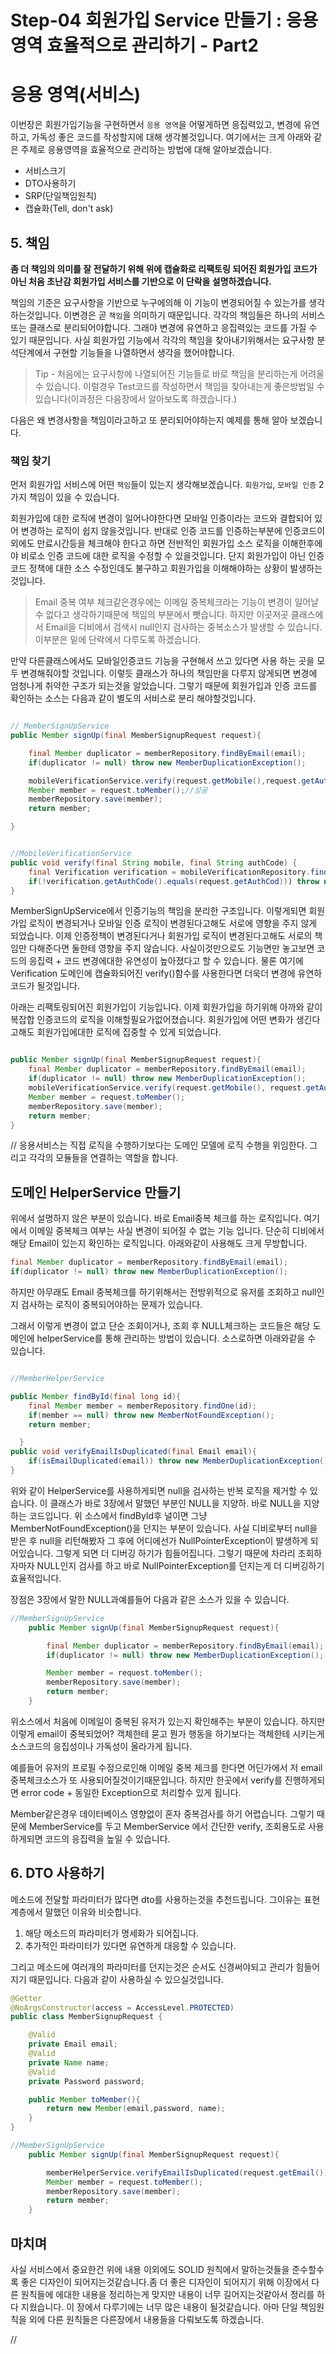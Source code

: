 # Step-04 회원가입 Service 만들기 : 응용영역 효율적으로 관리하기 - Part2

# 응용 영역(서비스)
이번장은 회원가입기능을 구현하면서 ``응용 영역``을 어떻게하면 응집력있고, 변경에 유연하고, 가독성 좋은 코드를 작성할지에 대해 생각볼것입니다. 여기에서는 크게 아래와 같은 주제로 응용영역을 효율적으로 관리하는 방법에 대해 알아보겠습니다.


* 서비스크기
* DTO사용하기
* SRP(단일책임원칙)
* 캡슐화(Tell, don't ask)

## 5. 책임

**좀 더 책임의 의미를 잘 전달하기 위해 위에 캡슐화로 리팩토링 되어진 회원가입 코드가 아닌 처음 초난감 회원가입 서비스를 기반으로 이 단락을 설명하겠습니다.**


책임의 기준은 요구사항을 기반으로 누구에의해 이 기능이 변경되어질 수 있는가를 생각하는것입니다. 이변경은 곧 `책임`을 의미하기 때문입니다. 각각의 책임들은 하나의 서비스 또는 클래스로 분리되어야합니다. 그래야 변경에 유연하고 응집력있는 코드를 가질 수 있기 때문입니다. 사실 회원가입 기능에서 각각의 책임을 찾아내기위해서는 요구사항 분석단계에서 구현할 기능들을 나열하면서 생각을 했어야합니다.

>Tip -  처음에는 요구사항에 나열되어진 기능들로 바로 책임을 분리하는게 어려울 수 있습니다. 이럴경우 Test코드를 작성하면서 책임을 찾아내는게 좋은방법일 수 있습니다(이과정은 다음장에서 알아보도록 하겠습니다.)

다음은 왜 변경사항을 책임이라고하고 또 분리되어야하는지 예제를 통해 알아 보겠습니다.

### 책임 찾기
먼저 회원가입 서비스에 어떤 `책임`들이 있는지 생각해보겠습니다. `회원가입`, `모바일 인증` 2가지 책임이 있을 수 있습니다.

회원가입에 대한 로직에 변경이 일어나야한다면 모바일 인증이라는 코드와 결합되어 있어 변경하는 로직이 쉽지 않을것입니다. 반대로 인증 코드를 인증하는부분에 인증코드이외에도 만료시간등을 체크해야 한다고 하면 전반적인 회원가입 소스 로직을 이해한후에야 비로소 인증 코드에 대한 로직을 수정할 수 있을것입니다. 단지 회원가입이 아닌 인증코드 정책에 대한 소스 수정인데도 불구하고 회원가입을 이해해야하는 상황이 발생하는것입니다.

>Email 중복 여부 체크같은경우에는 이메일 중복체크라는 기능이 변경이 일어날 수 없다고 생각하기때문에 책임의 부분에서 뺏습니다. 하지만 이곳저곳 클래스에서 Email을 디비에서 검색시 null인지 검사하는 중복소스가 발생할 수 있습니다. 이부분은 밑에 단락에서 다루도록 하겠습니다.

만약 다른클래스에서도 모바일인증코드 기능을 구현해서 쓰고 있다면 사용 하는 곳을 모두 변경해줘야할 것입니다. 이렇듯 클래스가 하나의 책임만을 다루지 않게되면 변경에 엄청나게 취약한 구조가 되는것을 알았습니다. 그렇기 때문에 회원가입과 인증 코드를 확인하는 소스는 다음과 같이 별도의 서비스로 분리 해야할것입니다.

```java

// MemberSignUpService
public Member signUp(final MemberSignupRequest request){

    final Member duplicator = memberRepository.findByEmail(email);
    if(duplicator != null) throw new MemberDuplicationException();

    mobileVerificationService.verify(request.getMobile(),request.getAuthCode());
    Member member = request.toMember();//성공
    memberRepository.save(member);
    return member;

}


//MobileVerificationService
public void verify(final String mobile, final String authCode) {
    final Verification verification = mobileVerificationRepository.findByMobile(mobile);
    if(!verification.getAuthCode().equals(request.getAuthCod))) throw new MobileAuthenticationCodeFaildException();
}
```

MemberSignUpService에서 인증기능의 책임을 분리한 구조입니다. 이렇게되면 회원가입 로직이 변경되거나 모바일 인증 로직이 변경된다고해도 서로에 영향을 주지 않게 되었습니다. 이제 인증정책이 변경된다거나 회원가입 로직이 변경된다고해도 서로의 책임만 다해준다면 둘한테 영향을 주지 않습니다. 사실이것만으로도 기능면만 놓고보면 코드의 응집력 + 코드 변경에대한 유연성이 높아졌다고 할 수 있습니다. 물론 여기에 Verification  도메인에 캡슐화되어진 verify()함수를 사용한다면 더욱더 변경에 유연하 코드가 될것입니다.

아래는 리팩토링되어진 회원가입이 기능입니다. 이제 회원가입을 하기위해 아까와 같이 복잡합 인증코드의 로직을 이해할필요가없어졌습니다. 회원가입에 어떤 변화가 생긴다고해도 회원가입에대한 로직에 집중할 수 있게 되었습니다.

```java

public Member signUp(final MemberSignupRequest request){
    final Member duplicator = memberRepository.findByEmail(email);
    if(duplicator != null) throw new MemberDuplicationException();
    mobileVerificationService.verify(request.getMobile(), request.getAuthCode());
    Member member = request.toMember();
    memberRepository.save(member);
    return member;
}
```

// 응용서비스는 직접 로직을 수행하기보다는 도메인 모델에 로직 수행을 위임한다. 그리고 각각의 모듈들을 연결하는 역할을 합니다.


## 도메인 HelperService 만들기
위에서 설명하지 않은 부분이 있습니다. 바로 Email중복 체크를 하는 로직입니다. 여기에서 이메일 중복체크 여부는 사실 변경이 되어질 수 없는 기능 입니다. 단순히 디비에서 해당 Email이 있는지 확인하는 로직입니다. 아래와같이 사용해도 크게 무방합니다.

```java
final Member duplicator = memberRepository.findByEmail(email);
if(duplicator != null) throw new MemberDuplicationException();
```
하지만 아무래도 Email 중복체크를 하기위해서는 전방위적으로 유저를 조회하고 null인지 검사하는 로직이 중복되어야하는 문제가 있습니다.

그래서 이렇게 변경이 없고 단순 조회이거나, 조회 후 NULL체크하는 코드들은 해당 도메인에 helperService를 통해 관리하는 방법이 있습니다. 소스로하면 아래와같을 수 있습니다.

```java

//MemberHelperService

public Member findById(final long id){
    final Member member = memberRepository.findOne(id);
    if(member == null) throw new MemberNotFoundException();
    return member;

  }
public void verifyEmailIsDuplicated(final Email email){
    if(isEmailDuplicated(email)) throw new MemberDuplicationException();
}
```


위와 같이 HelperService를 사용하게되면 null을 검사하는 반복 로직을 제거할 수 있습니다. 이 클래스가 바로 3장에서 말했던 부분인 NULL을 지양하. 바로 NULL을 지양하는 코드입니다. 위 소스에서 findById후 널이면 그냥 MemberNotFoundException()을 던지는 부분이 있습니다. 사실 디비로부터 null을 받은 후 null을 리턴해봤자 그 후에 어디에선가 NullPointerException이 발생하게 되어있습니다. 그렇게 되면  더 디버깅 하기가 힘들어집니다. 그렇기 때문에 차라리 조회하자마자 NULL인지 검사를 하고 바로 NullPointerException를 던지는게 더 디버깅하기 효율적입니다.


장점은 3장에서 말한 NULL과예를들어 다음과 같은 소스가 있을 수 있습니다.

```java
//MemberSignUpService
    public Member signUp(final MemberSignupRequest request){

        final Member duplicator = memberRepository.findByEmail(email);
        if(duplicator != null) throw new MemberDuplicationException();

        Member member = request.toMember();
        memberRepository.save(member);
        return member;
    }
```

위소스에서 처음에 이메일이 중복된 유저가 있는지 확인해주는 부분이 있습니다. 하지만 이렇게 email이 중복되었어? 객체한테 묻고 뭔가 행동을 하기보다는 객체한테 시키는게 소스코드의 응집성이나 가독성이 올라가게 됩니다.

예를들어 유저의 프로필 수정으로인해 이메일 중복 체크를 한다면 어딘가에서 저 email 중복체크소스가 또 사용되어질것이기때문입니다. 하지만 한곳에서 verify를 진행하게되면 error code + 동일한 Exception으로 처리할수 있게 됩니다.

Member같은경우 데이터베이스 영향없이 혼자 중복검사를 하기 어렵습니다. 그렇기 때문에 MemberService를 두고 MemberService 에서 간단한 verify, 조회용도로 사용하게되면 코드의 응집력을 높일 수 있습니다.


## 6. DTO 사용하기
메소드에 전달할 파라미터가 많다면 dto를 사용하는것을 추천드립니다. 그이유는 표현계층에서 말했던 이유와 비슷합니다.
1. 해당 메소드의 파라미터가 명세화가 되어집니다.
2. 추가적인 파라미터가 있다면 유연하게 대응할 수 있습니다.


그리고 메소드에 여러개의 파라미터를 던지는것은 순서도 신경써야되고 관리가 힘들어지기 때문입니다. 다음과 같이 사용하실 수 있으실것입니다.

```java
@Getter
@NoArgsConstructor(access = AccessLevel.PROTECTED)
public class MemberSignupRequest {

    @Valid
    private Email email;
    @Valid
    private Name name;
    @Valid
    private Password password;

    public Member toMember(){
        return new Member(email,password, name);
    }
}

//MemberSignUpService
    public Member signUp(final MemberSignupRequest request){

        memberHelperService.verifyEmailIsDuplicated(request.getEmail());
        Member member = request.toMember();
        memberRepository.save(member);
        return member;
    }
```

## 마치며
사실 서비스에서 중요한건 위에 내용 이외에도 SOLID 원칙에서 말하는것들을 준수할수록 좋은 디자인이 되어지는것같습니다.좀 더 좋은 디자인이 되어지기 위해 이장에서 다른 원칙들에 에대한 내용을 정리하는게 맞지만 내용이 너무 길어지는것같아서 정리를 하다 지웠습니다. 이 장에서 다루기에는 너무 많은 내용이 될것같습니다. 아마 단일 책임원칙을 외에 다른 원칙들은 다른장에서 내용들을 다뤄보도록 하겠습니다.

//

